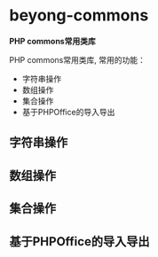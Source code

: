 # beyong-commons 
**PHP commons常用类库**

PHP commons常用类库, 常用的功能：

* 字符串操作
* 数组操作
* 集合操作
* 基于PHPOffice的导入导出

## 字符串操作


## 数组操作


## 集合操作


## 基于PHPOffice的导入导出

